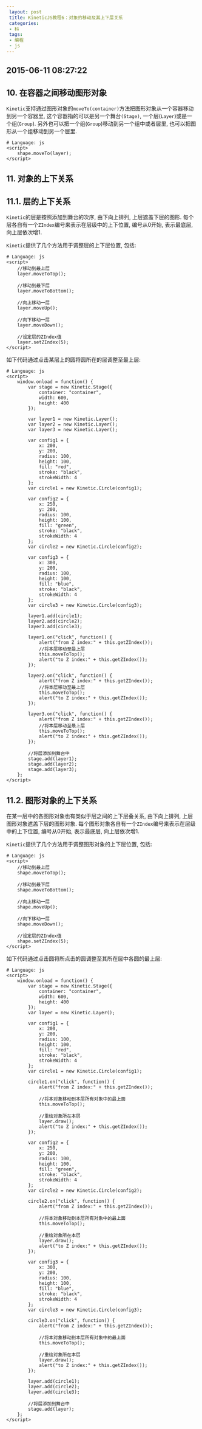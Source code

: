 ```yaml
---
 layout: post
 title: KineticJS教程6：对象的移动及其上下层关系
 categories:
 - 科
 tags:
 - 编程
 - js
---
```


<script src="/jscss/kinetic.min.js"></script>

## 2015-06-11 08:27:22

## 10. 在容器之间移动图形对象

`Kinetic`支持通过图形对象的`moveTo(container)`方法把图形对象从一个容器移动到另一个容器里, 这个容器指的可以是另一个舞台`(Stage)`, 一个层(`Layer`)或是一个组(`Group`). 另外也可以把一个组(`Group`)移动到另一个组中或者层里, 也可以把图形从一个组移动到另一个层里.

<pre class="line-numbers" data-start="0"><code class="language-javascript"># Language: js
&lt;script&gt;
	shape.moveTo(layer);
&lt;/script&gt;
</code></pre>

## 11. 对象的上下关系

## 11.1. 层的上下关系

`Kinetic`的层是按照添加到舞台的次序, 由下向上排列, 上层遮盖下层的图形. 每个层各自有一个`ZIndex`编号来表示在层级中的上下位置, 编号从0开始, 表示最底层, 向上层依次增1.

`Kinetic`提供了几个方法用于调整层的上下层位置, 包括:

<pre class="line-numbers" data-start="0"><code class="language-javascript"># Language: js
&lt;script&gt;
	//移动到最上层
	layer.moveToTop();

	//移动到最下层
	layer.moveToBottom();

	//向上移动一层
	layer.moveUp();

	//向下移动一层
	layer.moveDown();

	//设定层的ZIndex值
	layer.setZIndex(5);
&lt;/script&gt;
</code></pre>

如下代码通过点击某层上的圆将圆所在的层调整至最上层:

<pre class="line-numbers" data-start="0"><code class="language-javascript"># Language: js
&lt;script&gt;
	window.onload = function() {
		var stage = new Kinetic.Stage({
			container: "container",
			width: 600,
			height: 400
		});

		var layer1 = new Kinetic.Layer();
		var layer2 = new Kinetic.Layer();
		var layer3 = new Kinetic.Layer();

		var config1 = {
			x: 200,
			y: 200,
			radius: 100,
			height: 100,
			fill: "red",
			stroke: "black",
			strokeWidth: 4
		};
		var circle1 = new Kinetic.Circle(config1);

		var config2 = {
			x: 250,
			y: 200,
			radius: 100,
			height: 100,
			fill: "green",
			stroke: "black",
			strokeWidth: 4
		};
		var circle2 = new Kinetic.Circle(config2);

		var config3 = {
			x: 300,
			y: 200,
			radius: 100,
			height: 100,
			fill: "blue",
			stroke: "black",
			strokeWidth: 4
		};
		var circle3 = new Kinetic.Circle(config3);

		layer1.add(circle1);
		layer2.add(circle2);
		layer3.add(circle3);

		layer1.on("click", function() {
			alert("from Z index:" + this.getZIndex());
			//将本层移动至最上层
			this.moveToTop();
			alert("to Z index:" + this.getZIndex());
		});

		layer2.on("click", function() {
			alert("from Z index:" + this.getZIndex());
			//将本层移动至最上层
			this.moveToTop();
			alert("to Z index:" + this.getZIndex());
		});

		layer3.on("click", function() {
			alert("from Z index:" + this.getZIndex());
			//将本层移动至最上层
			this.moveToTop();
			alert("to Z index:" + this.getZIndex());
		});

		//将层添加到舞台中
		stage.add(layer1);
		stage.add(layer2);
		stage.add(layer3);
	};
&lt;/script&gt;
</code></pre>

## 11.2. 图形对象的上下关系

在某一层中的各图形对象也有类似于层之间的上下层叠关系, 由下向上排列, 上层图形对象遮盖下层的图形对象. 每个图形对象各自有一个`ZIndex`编号来表示在层级中的上下位置, 编号从0开始, 表示最底层, 向上层依次增1.

`Kinetic`提供了几个方法用于调整图形对象的上下层位置, 包括:

<pre class="line-numbers" data-start="0"><code class="language-javascript"># Language: js
&lt;script&gt;
	//移动到最上层
	shape.moveToTop();

	//移动到最下层
	shape.moveToBottom();

	//向上移动一层
	shape.moveUp();

	//向下移动一层
	shape.moveDown();

	//设定层的ZIndex值
	shape.setZIndex(5);
&lt;/script&gt;
</code></pre>

如下代码通过点击圆将所点击的圆调整至其所在层中各圆的最上层:

<pre class="line-numbers" data-start="0"><code class="language-javascript"># Language: js
&lt;script&gt;
	window.onload = function() {
		var stage = new Kinetic.Stage({
			container: "container",
			width: 600,
			height: 400
		});
		var layer = new Kinetic.Layer();

		var config1 = {
			x: 200,
			y: 200,
			radius: 100,
			height: 100,
			fill: "red",
			stroke: "black",
			strokeWidth: 4
		};
		var circle1 = new Kinetic.Circle(config1);

		circle1.on("click", function() {
			alert("from Z index:" + this.getZIndex());

			//将本对象移动到本层所有对象中的最上面
			this.moveToTop();

			//重绘对象所在本层
			layer.draw();
			alert("to Z index:" + this.getZIndex());
		});

		var config2 = {
			x: 250,
			y: 200,
			radius: 100,
			height: 100,
			fill: "green",
			stroke: "black",
			strokeWidth: 4
		};
		var circle2 = new Kinetic.Circle(config2);

		circle2.on("click", function() {
			alert("from Z index:" + this.getZIndex());

			//将本对象移动到本层所有对象中的最上面
			this.moveToTop();

			//重绘对象所在本层
			layer.draw();
			alert("to Z index:" + this.getZIndex());
		});

		var config3 = {
			x: 300,
			y: 200,
			radius: 100,
			height: 100,
			fill: "blue",
			stroke: "black",
			strokeWidth: 4
		};
		var circle3 = new Kinetic.Circle(config3);

		circle3.on("click", function() {
			alert("from Z index:" + this.getZIndex());

			//将本对象移动到本层所有对象中的最上面
			this.moveToTop();

			//重绘对象所在本层
			layer.draw();
			alert("to Z index:" + this.getZIndex());
		});

		layer.add(circle1);
		layer.add(circle2);
		layer.add(circle3);

		//将层添加到舞台中
		stage.add(layer);
	};
&lt;/script&gt;
</code></pre>
